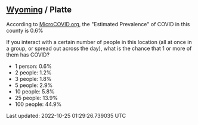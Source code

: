 
## [Wyoming](/united-states/wyoming) / Platte

According to [MicroCOVID.org](http://microcovid.org),
the "Estimated Prevalence" of COVID in this county is 0.6%

If you interact with a certain number of people in this location
(all at once in a group, or spread out across the day), what is the chance that
1 or more of them has COVID?

- 1 person: 0.6%
- 2 people: 1.2%
- 3 people: 1.8%
- 5 people: 2.9%
- 10 people: 5.8%
- 25 people: 13.9%
- 100 people: 44.9%

Last updated: 2022-10-25 01:29:26.739035 UTC
